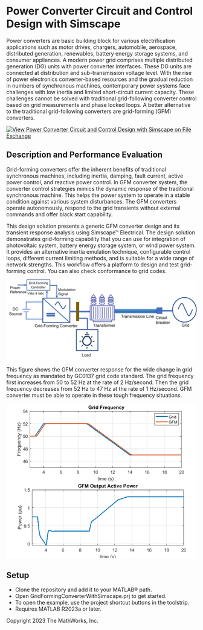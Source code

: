 # Power Converter Circuit and Control Design with Simscape
Power converters are basic building block for various electrification applications 
such as motor drives, chargers, automobile, aerospace, distributed generation,
renewables, battery energy storage systems, and consumer appliances.
A modern power grid comprises multiple distributed generation (DG) units with power converter interfaces.
These DG units are connected at distribution and sub-transmission voltage level. With the rise of power electronics 
converter-based resources and the gradual reduction in numbers of synchronous machines, 
contemporary power systems face challenges with low inertia and limited short-circuit 
current capacity. These challenges cannot be solved with traditional grid-following converter 
control based on grid measurements and phase locked loops. 
A better alternative to the traditional grid-following converters are grid-forming (GFM)
converters.

[![View Power Converter Circuit and Control Design with Simscape on File Exchange](https://www.mathworks.com/matlabcentral/images/matlab-file-exchange.svg)](https://in.mathworks.com/matlabcentral/fileexchange/131783-power-converter-circuit-and-control-design-with-simscape)

## Description and Performance Evaluation
Grid-forming converters offer the inherent benefits of traditional 
synchronous machines, including inertia, damping, fault current, active power 
control, and reactive power control. In GFM converter system, the converter 
control strategies mimics the dynamic response of the traditional synchronous machine. 
This helps the power system to operate in a stable condition against various 
system disturbances. The GFM converters operate autonomously, respond 
to the grid transients without external commands and offer black start capability. 

This design solution presents a generic GFM converter design and its transient response analysis 
using Simscape&trade; Electrical. The design solution demonstrates grid-forming 
capability that you can use for integration of photovoltaic system, battery energy 
storage system, or wind power system. It provides an alternative inertia emulation technique, 
configurable control loops, different current limiting methods, and is suitable 
for a wide range of network strengths. This workflow offers a platform to design 
and test grid-forming control. You can also check conformance to grid codes.

![](ImageData/GridFormingConverterCircuitOverview.png)

This figure shows the GFM converter response for the wide change in grid frequency as 
mandated by GC0137 grid code standard. The grid frequency first increases from 50 to 52 Hz 
at the rate of 2 Hz/second. Then the grid frequency decreases from 52 Hz to 47 Hz at 
the rate of 1 Hz/second. GFM converter must be able to operate in these tough frequency situations. 

![](ImageData/FullSystemFrequencyChangeGFMResponse.png)

## Setup
* Clone the repository and add it to your MATLAB&reg; path.
* Open GridFormingConverterWithSimscape.prj to get started.
* To open the example, use the project shortcut buttons in the toolstrip.
* Requires MATLAB R2023a or later.

Copyright 2023 The MathWorks, Inc. 

